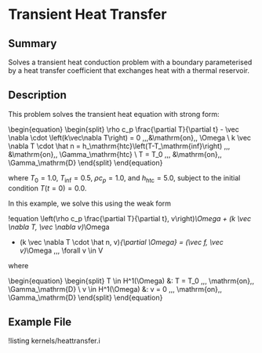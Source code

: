 # Transient Heat Transfer

## Summary

Solves a transient heat conduction problem with a
  boundary parameterised by a heat transfer coefficient that exchanges heat with a thermal
  reservoir.

## Description

This problem solves the transient heat equation with strong form:

\begin{equation}
\begin{split}
\rho c_p \frac{\partial T}{\partial t} - \vec \nabla \cdot \left(k\vec\nabla T\right) = 0 \,\,\,&\mathrm{on}\,\, \Omega \\
k \vec \nabla T \cdot \hat n = h_\mathrm{htc}\left(T-T_\mathrm{inf}\right) \,\,\, &\mathrm{on}\,\, \Gamma_\mathrm{htc} \\
T = T_0 \,\,\, &\mathrm{on}\,\, \Gamma_\mathrm{D}
\end{split}
\end{equation}

where $T_0 = 1.0$, $T_\mathrm{inf} = 0.5$, $\rho c_p = 1.0$, and $h_\mathrm{htc} = 5.0$, subject to
the initial condition $T(t=0)=0.0$.

In this example, we solve this using the weak form

!equation
\left(\rho c_p \frac{\partial T}{\partial t}, v\right)_\Omega + (k \vec \nabla T, \vec \nabla v)_\Omega
- (k \vec \nabla T \cdot \hat n, v)_{\partial \Omega}
= (\vec f, \vec v)_\Omega \,\,\, \forall v \in V

where

\begin{equation}
\begin{split}
T \in H^1(\Omega) &: T = T_0 \,\,\, \mathrm{on}\,\, \Gamma_\mathrm{D} \\
v \in H^1(\Omega) &: v = 0 \,\,\, \mathrm{on}\,\, \Gamma_\mathrm{D}
\end{split}
\end{equation}

## Example File

!listing kernels/heattransfer.i
